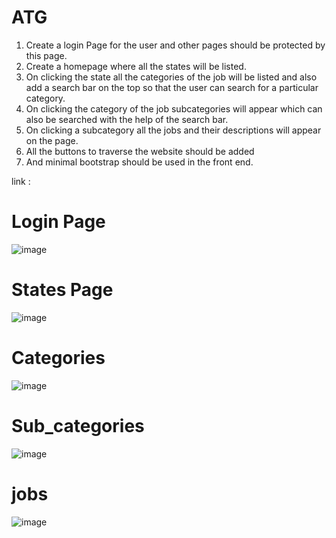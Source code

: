 # ATG
1.	Create a login Page for the user and other pages should be protected by this page.
2.	Create a homepage where all the states will be listed.
3.	On clicking the state all the categories of the job will be listed and also add a search bar on the top so that the user can search for a particular category.
4.	On clicking the category of the job subcategories will appear which can also be searched with the help of the search bar.
5.	On clicking a subcategory all the jobs and their descriptions will appear on the page.
6.	All the buttons to traverse the website should be added
7.	And minimal bootstrap should be used in the front end.


link :

# Login Page
![image](https://user-images.githubusercontent.com/69428037/209481972-ff31c45b-da82-4091-bb5f-baf0f6d11bc1.png)

# States Page
![image](https://user-images.githubusercontent.com/69428037/209482026-8eee5dc0-57dd-4c79-9890-a097459186c9.png)

# Categories
![image](https://user-images.githubusercontent.com/69428037/209482032-2f806ae4-7ed7-4b61-b4f9-cc949e420c45.png)

# Sub_categories
![image](https://user-images.githubusercontent.com/69428037/209482039-81e6bdc1-793b-4cbc-907a-577710b98f09.png)

# jobs
![image](https://user-images.githubusercontent.com/69428037/209482045-32ca737d-6a7b-4c76-952e-bbbb183912d3.png)

